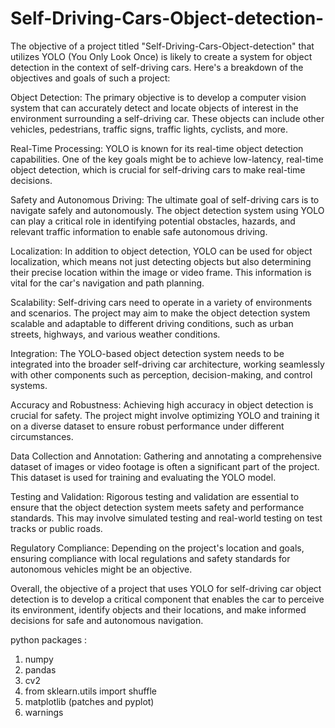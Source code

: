 # Self-Driving-Cars-Object-detection-


The objective of a project titled "Self-Driving-Cars-Object-detection" that utilizes YOLO (You Only Look Once) is likely to create a system for object detection in the context of self-driving cars. Here's a breakdown of the objectives and goals of such a project:

Object Detection: The primary objective is to develop a computer vision system that can accurately detect and locate objects of interest in the environment surrounding a self-driving car. These objects can include other vehicles, pedestrians, traffic signs, traffic lights, cyclists, and more.

Real-Time Processing: YOLO is known for its real-time object detection capabilities. One of the key goals might be to achieve low-latency, real-time object detection, which is crucial for self-driving cars to make real-time decisions.

Safety and Autonomous Driving: The ultimate goal of self-driving cars is to navigate safely and autonomously. The object detection system using YOLO can play a critical role in identifying potential obstacles, hazards, and relevant traffic information to enable safe autonomous driving.

Localization: In addition to object detection, YOLO can be used for object localization, which means not just detecting objects but also determining their precise location within the image or video frame. This information is vital for the car's navigation and path planning.

Scalability: Self-driving cars need to operate in a variety of environments and scenarios. The project may aim to make the object detection system scalable and adaptable to different driving conditions, such as urban streets, highways, and various weather conditions.

Integration: The YOLO-based object detection system needs to be integrated into the broader self-driving car architecture, working seamlessly with other components such as perception, decision-making, and control systems.

Accuracy and Robustness: Achieving high accuracy in object detection is crucial for safety. The project might involve optimizing YOLO and training it on a diverse dataset to ensure robust performance under different circumstances.

Data Collection and Annotation: Gathering and annotating a comprehensive dataset of images or video footage is often a significant part of the project. This dataset is used for training and evaluating the YOLO model.

Testing and Validation: Rigorous testing and validation are essential to ensure that the object detection system meets safety and performance standards. This may involve simulated testing and real-world testing on test tracks or public roads.

Regulatory Compliance: Depending on the project's location and goals, ensuring compliance with local regulations and safety standards for autonomous vehicles might be an objective.

Overall, the objective of a project that uses YOLO for self-driving car object detection is to develop a critical component that enables the car to perceive its environment, identify objects and their locations, and make informed decisions for safe and autonomous navigation.


python packages :

1) numpy
2) pandas
3) cv2
4) from sklearn.utils import shuffle
5) matplotlib (patches and pyplot)
6) warnings
